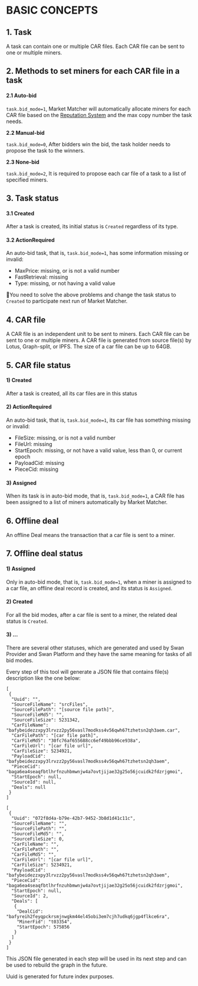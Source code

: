 # BASIC CONCEPTS

## 1. Task

A task can contain one or multiple CAR files. Each CAR file can be sent to one or multiple miners.&#x20;

## 2. Methods to set miners for each CAR file in a task

#### **2.1 Auto-bid**

`task.bid_mode=1`, Market Matcher will automatically allocate miners for each CAR file based on the [Reputation System](../filswan-platform/overview/reputation-system.md) and the max copy number the task needs.

**2.2 Manual-bid**

`task.bid_mode=0`, After bidders win the bid, the task holder needs to propose the task to the winners.

**2.3 None-bid**

`task.bid_mode=2`, It is required to propose each car file of a task to a list of specified miners.

## 3. Task status

#### **3.1 Created**

After a task is created, its initial status is `Created` regardless of its type.

#### **3.2 ActionRequired**

An auto-bid task, that is, `task.bid_mode=1`, has some information missing or invalid:

* MaxPrice: missing, or is not a valid number
* FastRetrieval: missing
* Type: missing, or not having a valid value

🔔You need to solve the above problems and change the task status to `Created` to participate next run of Market Matcher.

## 4. CAR file

A CAR file is an independent unit to be sent to miners. Each CAR file can be sent to one or multiple miners. A CAR file is generated from source file(s) by Lotus, Graph-split, or IPFS. The size of a car file can be up to 64GB.

## 5. CAR file status

#### **1) Created**

After a task is created, all its car files are in this status

#### **2) ActionRequired**

An auto-bid task, that is, `task.bid_mode=1`, its car file has something missing or invalid:

* FileSize: missing, or is not a valid number
* FileUrl: missing
* StartEpoch: missing, or not have a valid value, less than 0, or current epoch
* PayloadCid: missing
* PieceCid: missing

#### **3) Assigned**

When its task is in auto-bid mode, that is, `task.bid_mode=1`, a CAR file has been assigned to a list of miners automatically by Market Matcher.

## 6. Offline deal

An offline Deal means the transaction that a car file is sent to a miner.

## 7. Offline deal status

#### **1) Assigned**

Only in auto-bid mode, that is, `task.bid_mode=1`, when a miner is assigned to a car file, an offline deal record is created, and its status is `Assigned`.

#### **2) Created**

For all the bid modes, after a car file is sent to a miner, the related deal status is `Created`.

#### **3) ...**

There are several other statuses, which are generated and used by Swan Provider and Swan Platform and they have the same meaning for tasks of all bid modes.



Every step of this tool will generate a JSON file that contains file(s) description like the one below:

```
[
 {
  "Uuid": "",
  "SourceFileName": "srcFiles",
  "SourceFilePath": "[source file path]",
  "SourceFileMd5": "",
  "SourceFileSize": 5231342,
  "CarFileName": "bafybeidezzxpy3lrvzz2py56vasl7modkss4v56qwh67tzhetsn2qh3aem.car",
  "CarFilePath": "[car file path]",
  "CarFileMd5": "30fc76af655688cc6ef49bbb96ce938a",
  "CarFileUrl": "[car file url]",
  "CarFileSize": 5234921,
  "PayloadCid": "bafybeidezzxpy3lrvzz2py56vasl7modkss4v56qwh67tzhetsn2qh3aem",
  "PieceCid": "baga6ea4seaqfbtlhrfnzuhbmwnjw4a7ovtjijae32g25o56jcuidk2fdzrjgmoi",
  "StartEpoch": null,
  "SourceId": null,
  "Deals": null
 }
]
```

```
[
 {
  "Uuid": "072f8d4a-b79e-42b7-9452-3b8d1d41c11c",
  "SourceFileName": "",
  "SourceFilePath": "",
  "SourceFileMd5": "",
  "SourceFileSize": 0,
  "CarFileName": "",
  "CarFilePath": "",
  "CarFileMd5": "",
  "CarFileUrl": "[car file url]",
  "CarFileSize": 5234921,
  "PayloadCid": "bafybeidezzxpy3lrvzz2py56vasl7modkss4v56qwh67tzhetsn2qh3aem",
  "PieceCid": "baga6ea4seaqfbtlhrfnzuhbmwnjw4a7ovtjijae32g25o56jcuidk2fdzrjgmoi",
  "StartEpoch": null,
  "SourceId": 2,
  "Deals": [
   {
    "DealCid": "bafyreih2feyqpckrsmjnwgkm44el45obi3em7cjh7udkq6jgp4flkce6ra",
    "MinerFid": "t03354",
    "StartEpoch": 575856
   }
  ]
 }
]
```

This JSON file generated in each step will be used in its next step and can be used to rebuild the graph in the future.

Uuid is generated for future index purposes.
